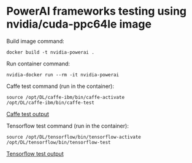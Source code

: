 # PowerAI frameworks testing using nvidia/cuda-ppc64le image

Build image command:
```
docker build -t nvidia-powerai .
```
Run container command:
```
nvidia-docker run --rm -it nvidia-powerai
```
Caffe test command (run in the container):
```
source /opt/DL/caffe-ibm/bin/caffe-activate
/opt/DL/caffe-ibm/bin/caffe-test
```
[Caffe test output](caffe-test.txt)

Tensorflow test command (run in the container):
```
source /opt/DL/tensorflow/bin/tensorflow-activate
/opt/DL/tensorflow/bin/tensorflow-test
```
[Tensorflow test output](tensorflow-test.txt)
